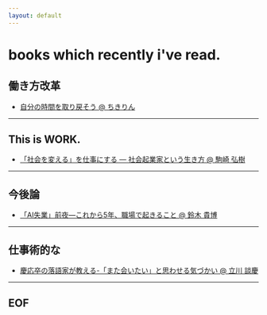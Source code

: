 ```yaml
---
layout: default
---
```


# books which recently i've read.

## 働き方改革

* [自分の時間を取り戻そう @ ちきりん](https://www.amazon.co.jp/dp/4478101558/)

---

## This is WORK.

* [「社会を変える」を仕事にする ― 社会起業家という生き方 @ 駒崎 弘樹](https://www.amazon.co.jp/dp/B00VE1P84C/)

---

## 今後論

* [「AI失業」前夜―これから5年、職場で起きること @ 鈴木 貴博](https://www.amazon.co.jp/dp/4569840809/)

---

## 仕事術的な

* [慶応卒の落語家が教える-「また会いたい」と思わせる気づかい @ 立川 談慶](https://www.amazon.co.jp/dp/4866211652/)

---

## EOF
